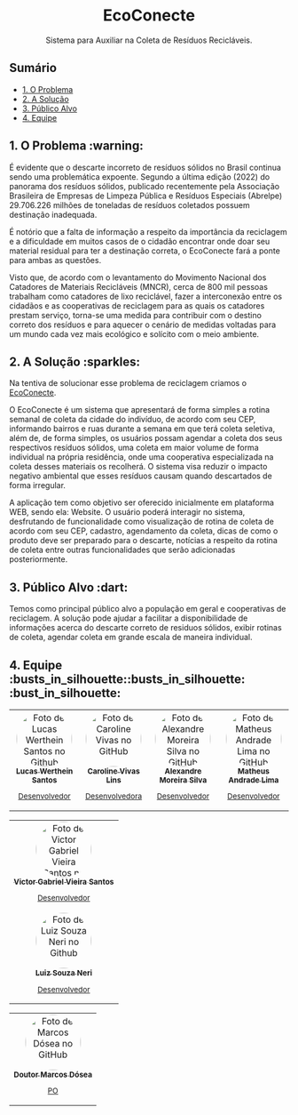 <div align="center">

# EcoConecte
<p>Sistema para Auxiliar na Coleta de Resíduos Recicláveis.</p>  
  
</div>
  


## Sumário
  <ul id="nav" >
    <li><a href="#problema">1. O Problema</a></li>
    <li><a href="#solucao">2. A Solução</a></li>
    <li><a href="#publico">3. Público Alvo</a></li>
    <li><a href="#equipe">4. Equipe</a></li>
  </ul>

<h2 id="problema">1. O Problema :warning:</h2>
  
  <p>É evidente que o descarte incorreto de resíduos sólidos no Brasil continua sendo uma problemática expoente. Segundo a última edição (2022) do panorama dos resíduos sólidos, publicado recentemente pela Associação Brasileira de Empresas de Limpeza Pública e Resíduos Especiais (Abrelpe) 29.706.226 milhões de toneladas de resíduos coletados possuem destinação inadequada. </p>
  <p>É notório que a falta de informação a respeito da importância da reciclagem e a dificuldade em muitos casos de o cidadão encontrar onde doar seu material residual para ter a destinação correta, o EcoConecte fará a ponte para ambas as questões. </p>
  <p>Visto que, de acordo com o levantamento do Movimento Nacional dos Catadores de Materiais Recicláveis (MNCR), cerca de 800 mil pessoas trabalham como catadores de lixo reciclável, fazer a interconexão entre os cidadãos e as cooperativas de reciclagem para as quais os catadores prestam serviço, torna-se uma medida para contribuir com o destino correto dos resíduos e para aquecer o cenário de medidas voltadas para um mundo cada vez mais ecológico e solícito com o meio ambiente.</p>

<h2 id="solucao">2. A Solução :sparkles:</h2>
  
  <p>Na tentiva de solucionar esse problema de reciclagem criamos o <a href="https://github.com/marcosdosea/EcoConecte" >EcoConecte</a>. </p>
  <p>O EcoConecte é um sistema que apresentará de forma simples a rotina semanal de coleta da cidade do indivíduo, de acordo com seu CEP, informando bairros e ruas durante a semana em que terá coleta seletiva, além de, de forma simples, os usuários possam agendar a coleta dos seus respectivos resíduos sólidos, uma coleta em maior volume de forma individual na própria residência, onde uma cooperativa especializada na coleta desses materiais os recolherá. O sistema visa reduzir o impacto negativo ambiental que esses resíduos causam quando descartados de forma irregular.</p>
  <p>A aplicação tem como objetivo ser oferecido inicialmente em plataforma WEB, sendo ela: Website. O usuário poderá interagir no sistema, desfrutando de funcionalidade como visualização de rotina de coleta de acordo com seu CEP, cadastro, agendamento da coleta, dicas de como o produto deve ser preparado para o descarte, notícias a respeito da rotina de coleta entre outras funcionalidades que serão adicionadas posteriormente.</p>

 <h2 id="publico">3. Público Alvo :dart:</h2>
  
  <p>Temos como principal público alvo a população em geral e cooperativas de reciclagem. A solução pode ajudar a facilitar a disponibilidade de informações acerca do descarte correto de residuos sólidos, exibir rotinas de coleta, agendar coleta em grande escala de maneira individual.</p>
  
  <h2 id="equipe">4. Equipe :busts_in_silhouette::busts_in_silhouette: :bust_in_silhouette:</h2>

  <table align="center">
  <tr>
    <td align="center">
      <a href="https://github.com/Wertheins" target="_blank">
        <img style="border-radius:100px;" src="https://avatars.githubusercontent.com/u/105745101?v=4" width="100px;" alt="Foto de Lucas Werthein Santos no Github"/><br>
        <sub>
          <b>Lucas Werthein Santos </b>
          <p>Desenvolvedor</p>
        </sub>
      </a>
    </td>
    <td align="center">
      <a href="https://github.com/carolvlins" target="_blank">
        <img style="border-radius:100px;" src="https://avatars.githubusercontent.com/u/82815635?v=4"  width="100px;" alt="Foto de Caroline Vivas no GitHub"/><br>
        <sub>
          <b>Caroline Vivas Lins</b>
          <p>Desenvolvedora</p>
        </sub>
      </a>
    </td>
    <td align="center">
      <a href="https://github.com/Allmrs" target="_blank">
        <img style="border-radius:100px;" src="https://avatars.githubusercontent.com/u/113375771?v=4" target="_blank"  width="100px;" alt="Foto de Alexandre Moreira Silva no GitHub"/><br>
        <sub>
          <b>Alexandre Moreira Silva</b>
          <p>Desenvolvedor</p>
        </sub>
      </a>
    </td>
    <td align="center" >
      <a href="https://github.com/MtheusAL" target="_blank">
        <img style="border-radius:100px;" src="https://avatars.githubusercontent.com/u/151188533?v=4" target="_blank"  width="100px;" alt="Foto de Matheus Andrade Lima no GitHub"/><br>
        <sub>
          <b>Matheus Andrade Lima</b>
          <p>Desenvolvedor</p>
        </sub>
      </a>
    </td>
     <table align="center">
  <tr>
    <td align="center">
      <a href="https://github.com/victorgabrielvieiraa" target="_blank">
        <img style="border-radius:100px;" src="https://avatars.githubusercontent.com/u/88777214?v=4" width="100px;" alt="Foto de Victor Gabriel Vieira Santos no Github"/><br>
        <sub>
          <b>Victor Gabriel Vieira Santos </b>
          <p>Desenvolvedor</p>
        </sub>
      </a>
    </td>
  </tr>   
    <td align="center">
      <a href="https://github.com/LuizSouzaNeri" target="_blank">
        <img style="border-radius:100px;" src="https://avatars.githubusercontent.com/u/7561844?v=4" width="100px;" alt="Foto de Luiz Souza Neri no Github"/><br>
        <sub>
          <b>Luiz Souza Neri </b>
          <p>Desenvolvedor</p>
        </sub>
      </a>
    </td>
  
</table>
<table align="center">
  <tr>
    <td align="center">
      <a href="https://github.com/marcosdosea" target="_blank">
        <img style="border-radius:100px;" src="https://avatars.githubusercontent.com/u/7799935?v=4" target="_blank" width="100px;" alt="Foto de Marcos Dósea no GitHub"/><br>
        <sub>
          <b>Doutor Marcos Dósea</b>
          <p>PO</p>
        </sub>
      </a>
    </td>
   </tr>
</table>
  
